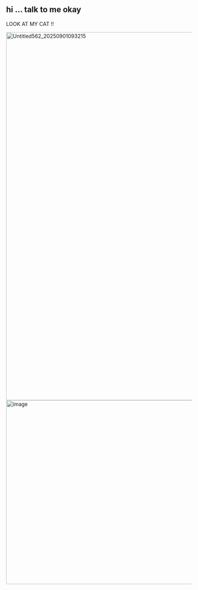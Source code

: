 ## hi ... talk to me okay 


LOOK AT MY CAT !! 

<img width="700" height="1000" alt="Untitled562_20250901093215" src="https://github.com/user-attachments/assets/5023e163-73a0-4494-af73-74345c685d55" />


<img width="800" height="500" alt="image" src="https://github.com/user-attachments/assets/25e39257-5c90-46a6-8a3e-9267691eb4eb" />
